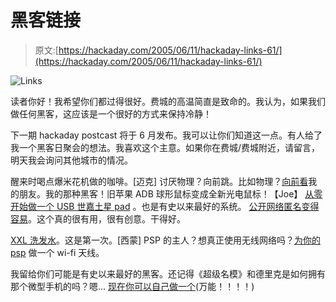 # 黑客链接

> 原文:[https://hackaday.com/2005/06/11/hackaday-links-61/](https://hackaday.com/2005/06/11/hackaday-links-61/)

![Links](../Images/1e54a54b3c2391b00204954f341c09e9.png)

读者你好！我希望你们都过得很好。费城的高温简直是致命的。我认为，如果我们做任何黑客，这应该是一个很好的方式来保持冷静！

下一期 hackaday postcast 将于 6 月发布。我可以让你们知道这一点。有人给了我一个黑客日聚会的想法。我喜欢这个主意。如果你在费城/费城附近，请留言，明天我会询问其他城市的情况。

醒来时喝点爆米花机做的咖啡。[迈克]
讨厌物理？向前跳。比如物理？[向前看](http://www.dimensionengineering.com/appnotes/Gmeter/Gmeter.htm)我的朋友。我的那种黑客！旧苹果 ADB 球形鼠标变成全新光电鼠标！【Joe】
[从零开始做一个 USB 世嘉土星 pad](http://www.gamesx.com/controldata/usbsatpad/) 。也是有史以来最好的系统。
[公开网络匿名变得容易](http://www.illgotten.net/view/322.php)。这个真的很有用，很有创意。干得好。

[XXL 洗发水](http://www.emanator.demon.co.uk/bigclive/shampoo.htm)。这是第一次。[西蒙]
PSP 的主人？想真正使用无线网络吗？[为你的 psp](http://www.informit.com/articles/article.asp?p=383849&rl=1) 做一个 wi-fi 天线。

我留给你们可能是有史以来最好的黑客。还记得《超级名模》和德里克是如何拥有那个微型手机的吗？嗯… [现在你可以自己做一个](http://dilldoe.blogspot.com/)(万能！！！！)